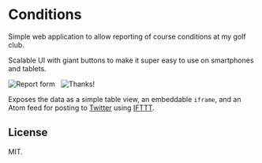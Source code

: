 # Conditions

Simple web application to allow reporting of course conditions at my golf club.

Scalable UI with giant buttons to make it super easy to use on smartphones and tablets.

![Report form](http://f.cl.ly/items/2Y3d3r1Z3F3T1F1r2W0y/report.png)
&nbsp;
![Thanks!](http://f.cl.ly/items/3n0j2J2L0p1M2Y14152E/thanks.png)

Exposes the data as a simple table view, an embeddable `iframe`, and an Atom feed for posting to [Twitter](http://twitter.com/lenziegolfclub) using [IFTTT](http://ifttt.com/).

## License

MIT.
